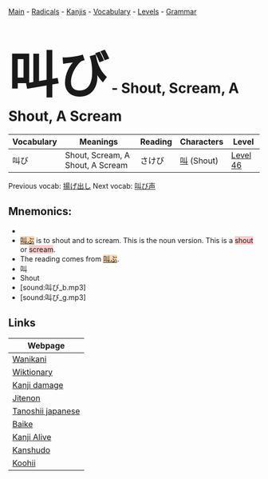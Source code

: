 <style> bigfont {font-size: 100px}</style>
[Main](../README.md) -
[Radicals](../radicals.md) -
[Kanjis](../kanjis.md) -
[Vocabulary](../vocabulary.md) -
[Levels](../levels.md) -
[Grammar](../grammar.md)
# <bigfont> 叫び</bigfont> - Shout, Scream, A Shout, A Scream 

| Vocabulary | Meanings | Reading | Characters | Level |
| --- | --- | --- | --- | --- |
| 叫び | Shout, Scream, A Shout, A Scream | さけび |  [叫](../kanjis/叫.md) (Shout) | [Level 46](../levels/wk_level46.md) |

Previous vocab: [揚げ出し](揚げ出し.md) Next vocab: [叫び声](叫び声.md) 

## Mnemonics:

* 
* <span style="background-color:#fed8b1"> [叫ぶ](https://jisho.org/search/叫ぶ)</span> is to shout and to scream. This is the noun version. This is a <span style="background-color:#ffcccb"> shout</span> or <span style="background-color:#ffcccb"> scream</span>.
* The reading comes from <span style="background-color:#fed8b1"> [叫ぶ](https://jisho.org/search/叫ぶ)</span>.
* 叫
* Shout
* [sound:叫び_b.mp3]
* [sound:叫び_g.mp3]


## Links 

| Webpage |
| --- |
| [Wanikani          ](https://www.wanikani.com/kanji/叫び) |
| [Wiktionary        ](https://en.wiktionary.org/wiki/叫び) |
| [Kanji damage      ](http://www.kanjidamage.com/kanji/search?utf8=✓&q=叫び) |
| [Jitenon           ](https://jitenon.com/kanji/叫び) |
| [Tanoshii japanese ](https://www.tanoshiijapanese.com/dictionary/kanji.cfm?k=叫び) |
| [Baike             ](https://baike.baidu.com/item/叫び) |
| [Kanji Alive       ](https://app.kanjialive.com/叫び) |
| [Kanshudo          ](https://www.kanshudo.com/searchmn?q=叫び) |
| [Koohii            ](https://kanji.koohii.com/study/kanji/叫び) |
